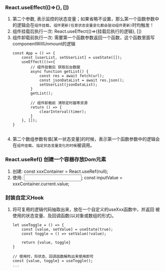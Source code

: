 ### React.useEffect(()=>{}, [])
1. 第二个参数, 表示监控的状态变量；如果省略不设置，那么第一个函数参数中的逻辑会在`组件挂载`、`组件更新(任意状态变量变化都会驱动组件更新)`时均触发！
2. 组件挂载后执行一次: React.useEffect(()=>{挂载后执行的逻辑}, []) 
3. 组件卸载前执行一次: 需要第一个函数参数返回一个函数，这个函数里面写componentWillUnmount的逻辑
    ```
    const App = () => {
        const [userList, setUserList] = useState([]);
        useEffect(()=>{
            // 组件挂载后 获取后台数据
            async function getList() {
                const res = await fetch(url);
                const jsonDataList = await res.json();
                setUserList(jsonDataList);
            }
            getList();

            // 组件卸载前 清除定时器等资源
            return () => {
                clearInterval(timer);
            }
        }, []);
    }


    ```
4. 第二个数组参数有值[某一状态变量]的时候，表示第一个函数参数中的逻辑会在`组件挂载`、`指定状态变量变化的时候`被调用。

### React.useRef() 创建一个容器存放Dom元素
1. 创建: const xxxContainer = React.useRef(null);
2. 使用: <input ref={xxxContainer} type="text"/>;  const inputValue = xxxContainer.current.value;

### 封装自定义Hook
1. 将可复用的逻辑代码抽取出来，放在一个自定义的useXxx函数中，并返回 被使用的状态变量、及回调函数(以对象或数组的形式)。
    ```
    let useToggle = () => {
        const [value, setValue] = useState(true);
        const toggle = () => setValue(!value);

        return {value, toggle}
    }

    // 使用时，将状态、回调函数解构出来使用即可
    const {value, toggle} = useToggle();
    ...
    ```
